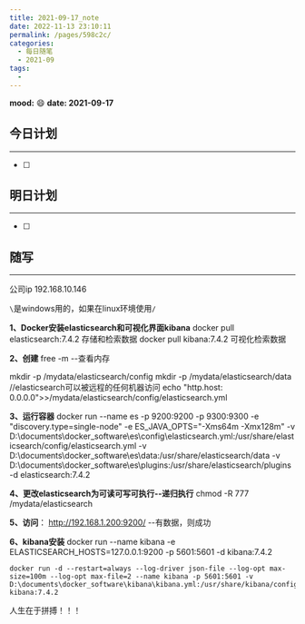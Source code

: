 ```yaml
---
title: 2021-09-17_note
date: 2022-11-13 23:10:11
permalink: /pages/598c2c/
categories:
  - 每日随笔
  - 2021-09
tags:
  - 
---
```

**mood:** :smile:  																		**date: 2021-09-17**  
## 今日计划  
------
- [ ]  
## 明日计划  
------
- [ ]  
## 随写 
------



公司ip 192.168.10.146



`\`是windows用的，如果在linux环境使用`/`

**1、Docker安装elasticsearch和可视化界面kibana**
docker pull elasticsearch:7.4.2 存储和检索数据
docker pull kibana:7.4.2 可视化检索数据

**2、创建**
free -m --查看内存

mkdir -p /mydata/elasticsearch/config
mkdir -p /mydata/elasticsearch/data
//elasticsearch可以被远程的任何机器访问
echo "http.host: 0.0.0.0">>/mydata/elasticsearch/config/elasticsearch.yml

**3、运行容器**
docker run --name es -p 9200:9200 -p 9300:9300 
-e "discovery.type=single-node" 
-e ES_JAVA_OPTS="-Xms64m -Xmx128m" 
-v D:\documents\docker_software\es\config\elasticsearch.yml:/usr/share/elasticsearch/config/elasticsearch.yml 
-v D:\documents\docker_software\es\data:/usr/share/elasticsearch/data 
-v D:\documents\docker_software\es\plugins:/usr/share/elasticsearch/plugins 
-d elasticsearch:7.4.2

**4、更改elasticsearch为可读可写可执行--递归执行**
chmod -R 777 /mydata/elasticsearch

**5、访问**： http://192.168.1.200:9200/ --有数据，则成功

**6、kibana安装**
docker run --name kibana -e ELASTICSEARCH_HOSTS=127.0.0.1:9200 -p 5601:5601 -d kibana:7.4.2

```
docker run -d --restart=always --log-driver json-file --log-opt max-size=100m --log-opt max-file=2 --name kibana -p 5601:5601 -v D:\documents\docker_software\kibana\kibana.yml:/usr/share/kibana/config/kibana.yml kibana:7.4.2
```

人生在于拼搏！！！

